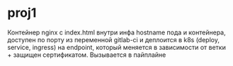 # proj1
Контейнер nginx с index.html внутри инфа hostname пода и контейнера, доступен по порту из переменной gitlab-ci и деплоится в k8s (deploy, service, ingress) на endpoint, который меняется в зависимости от ветки + защищен сертификатом. Вызывается в пайплайне
